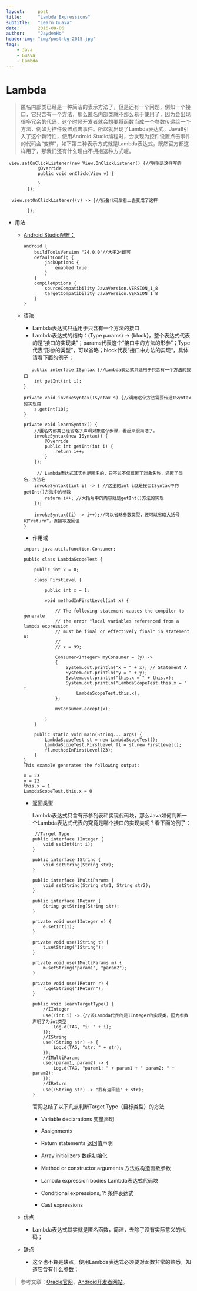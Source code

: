 ```yaml
---
layout:		post
title:		"Lambda Expressions"
subtitle:	"Learn Guava"
date:		2016-08-06
author:		"JaydenHo"
header-img: "img/post-bg-2015.jpg"
tags:
    - Java
    - Guava
    - Lambda
---
```


# Lambda 

> 匿名内部类已经是一种简洁的表示方法了，但是还有一个问题，例如一个接口，它只含有一个方法，那么匿名内部类就不那么易于使用了，因为会出现很多冗余的代码，这个时候开发者就会想要将函数当成一个参数传递给一个方法，例如为控件设置点击事件。所以就出现了Lambda表达式，Java8引入了这个新特性，使用Android Studio编程时，会发现为控件设置点击事件的代码会“变样”，如下第二种表示方式就是Lambda表达式，既然官方都这样用了，那我们还有什么理由不拥抱这种方式呢。

```
 view.setOnClickListener(new View.OnClickListener() {//明明是这样写的
            @Override
            public void onClick(View v) {
                
            }
        });
        
  view.setOnClickListener((v) -> {//折叠代码后看上去变成了这样

        });  
```


- 用法
    - [Android Studio配置：](https://developer.android.com/preview/j8-jack.html#supported-features)
    
        ```
        android {
            buildToolsVersion "24.0.0"//大于24即可
            defaultConfig {
                jackOptions {
                    enabled true
                }
            }
            compileOptions {
                sourceCompatibility JavaVersion.VERSION_1_8
                targetCompatibility JavaVersion.VERSION_1_8
            }
        }
        ```
    - 语法
        - Lambda表达式只适用于只含有一个方法的接口
        - Lambda表达式的结构：(Type params) -> {block}，整个表达式代表的是“接口的实现类”；params代表这个“接口中的方法的形参”；Type代表“形参的类型”，可以省略；block代表“接口中方法的实现“，具体请看下面的例子；
        
        ```
           public interface ISyntax {//Lambda表达式只适用于只含有一个方法的接口
            int getInt(int i);
        }
    
        private void invokeSyntax(ISyntax s) {//调用这个方法需要传递ISyntax的实现类
            s.getInt(10);
        }
    
        private void learnSyntax() {
            //匿名内部类已经省略了声明对象这个步骤，看起来很简洁了。
            invokeSyntax(new ISyntax() {
                @Override
                public int getInt(int i) {
                    return i++;
                }
            });
    
             // Lambda表达式其实也是匿名的，只不过不仅仅匿了对象名称，还匿了类名，方法名
            invokeSyntax((int i) -> { //这里的int i就是接口ISyntax中的getInt()方法中的参数
                return i++; //大括号中的内容就是getInt()方法的实现
            });
    
            invokeSyntax((i) -> i++);//可以省略参数类型，还可以省略大括号和“return”，直接写返回值
        }
        ```
        
        - 作用域
        
        ```
        import java.util.function.Consumer;
    
        public class LambdaScopeTest {
    
            public int x = 0;
        
            class FirstLevel {
        
                public int x = 1;
        
                void methodInFirstLevel(int x) {
                    
                    // The following statement causes the compiler to generate
                    // the error "local variables referenced from a lambda expression
                    // must be final or effectively final" in statement A:
                    //
                    // x = 99;
                    
                    Consumer<Integer> myConsumer = (y) -> 
                    {
                        System.out.println("x = " + x); // Statement A
                        System.out.println("y = " + y);
                        System.out.println("this.x = " + this.x);
                        System.out.println("LambdaScopeTest.this.x = " +
                            LambdaScopeTest.this.x);
                    };
        
                    myConsumer.accept(x);
        
                }
            }
        
            public static void main(String... args) {
                LambdaScopeTest st = new LambdaScopeTest();
                LambdaScopeTest.FirstLevel fl = st.new FirstLevel();
                fl.methodInFirstLevel(23);
            }
        }
        This example generates the following output:
        
        x = 23
        y = 23
        this.x = 1
        LambdaScopeTest.this.x = 0
        ```
        
        - 返回类型
            
            Lambda表达式只含有形参列表和实现代码块，那么Java如何判断一个Lambda表达式代表的究竟是哪个接口的实现类呢？看下面的例子：
            
            ```
             //Target Type
            public interface IInteger {
                void setInt(int i);
            }
        
            public interface IString {
                void setString(String str);
            }
        
            public interface IMultiParams {
                void setString(String str1, String str2);
            }
        
            public interface IReturn {
                String getString(String str);
            }
        
            private void use(IInteger e) {
                e.setInt(1);
            }
        
            private void use(IString t) {
                t.setString("IString");
            }
        
            private void use(IMultiParams m) {
                m.setString("param1", "param2");
            }
        
            private void use(IReturn r) {
                r.getString("IReturn");
            }
        
            public void learnTargetType() {
                //IInteger
                use((int i) -> {//该Lambda代表的是IInteger的实现类，因为参数声明了为int类型
                    Log.d(TAG, "i: " + i);
                });
                //IString
                use((String str) -> {
                    Log.d(TAG, "str: " + str);
                });
                //IMultiParams
                use((param1, param2) -> {
                    Log.d(TAG, "param1: " + param1 + " param2: " + param2);
                });
                //IReturn
                use((String str) -> "我有返回值" + str);
            }
            ```
           官网总结了以下几点判断Target Type（目标类型）的方法
           
            - Variable declarations 变量声明
    
            - Assignments   
    
            - Return statements     返回值声明
            
            - Array initializers    数组初始化
            
            - Method or constructor arguments   方法或构造函数参数
            
            - Lambda expression bodies  Lambda表达式代码块
            
            - Conditional expressions, ?: 条件表达式
            
            - Cast expressions  
            
    - 优点
        - Lambda表达式其实就是匿名函数，简洁，去除了没有实际意义的代码；
    - 缺点
        - 这个也不算是缺点，使用Lambda表达式必须要对函数非常的熟悉，知道它含有什么参数；
        
>  参考文章：[Oracle官网](https://docs.oracle.com/javase/tutorial/java/javaOO/lambdaexpressions.html#syntax)、[Android开发者网站](https://developer.android.com/preview/j8-jack.html#supported-features)。